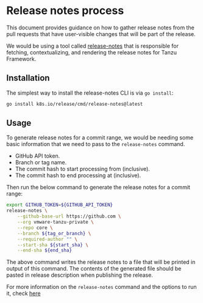 # Release notes process

This document provides guidance on how to gather release notes from the pull
requests that have user-visible changes that will be part of the release.

We would be using a tool called [release-notes](https://github.com/kubernetes/release/tree/master/cmd/release-notes)
that is responsible for fetching, contextualizing, and rendering the release
notes for Tanzu Framework.

## Installation

The simplest way to install the release-notes CLI is via `go install`:

```sh
go install k8s.io/release/cmd/release-notes@latest
```

## Usage

To generate release notes for a commit range, we would be needing some basic
information that we need to pass to the `release-notes` command.

* GitHub API token.
* Branch or tag name.
* The commit hash to start processing from (inclusive).
* The commit hash to end processing at (inclusive).

Then run the below command to generate the release notes for a commit range:

```sh
export GITHUB_TOKEN=${GITHUB_API_TOKEN}
release-notes \
    --github-base-url https://github.com \
    --org vmware-tanzu-private \
    --repo core \
    --branch ${tag_or_branch} \
    --required-author "" \
    --start-sha ${start_sha} \
    --end-sha ${end_sha}
```

The above command writes the release notes to a file that will be printed in
output of this command. The contents of the generated file should be pasted in
release description when publishing the release.

For more information on the `release-notes` command and the options to run it,
check [here](https://github.com/kubernetes/release/tree/master/cmd/release-notes)
